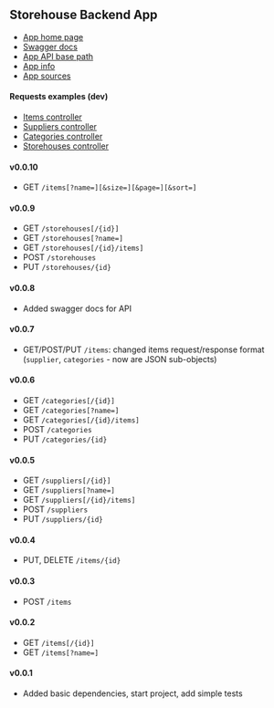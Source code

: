 Storehouse Backend App
---

- [App home page](https://gb-storehouse.herokuapp.com)
- [Swagger docs](https://gb-storehouse.herokuapp.com/swagger-ui.html)
- [App API base path](https://gb-storehouse.herokuapp.com/api/v1)
- [App info](https://gb-storehouse.herokuapp.com/check/info)
- [App sources](https://github.com/VaolEr/GB-spring-boot-app)

#### Requests examples (dev)
   - [Items controller](src/test/idea-http-client/items.http)
   - [Suppliers controller](src/test/idea-http-client/suppliers.http)
   - [Categories controller](src/test/idea-http-client/categories.http)
   - [Storehouses controller](src/test/idea-http-client/storehouses.http)

#### v0.0.10
- GET `/items[?name=][&size=][&page=][&sort=]`

#### v0.0.9
- GET `/storehouses[/{id}]`
- GET `/storehouses[?name=]`
- GET `/storehouses[/{id}/items]`
- POST `/storehouses`
- PUT `/storehouses/{id}`

#### v0.0.8
- Added swagger docs for API

#### v0.0.7
- GET/POST/PUT `/items`: changed items request/response format (`supplier`, `categories` - now are JSON sub-objects)

#### v0.0.6
- GET `/categories[/{id}]`
- GET `/categories[?name=]`
- GET `/categories[/{id}/items]`
- POST `/categories`
- PUT `/categories/{id}`

#### v0.0.5
- GET `/suppliers[/{id}]`
- GET `/suppliers[?name=]`
- GET `/suppliers[/{id}/items]`
- POST `/suppliers`
- PUT `/suppliers/{id}`

#### v0.0.4
- PUT, DELETE `/items/{id}`

#### v0.0.3
- POST `/items`

#### v0.0.2
- GET `/items[/{id}]`
- GET `/items[?name=]`

#### v0.0.1
- Added basic dependencies, start project, add simple tests
